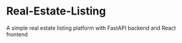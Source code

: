 # Real-Estate-Listing
 A simple real estate listing platform with FastAPI backend and React frontend
